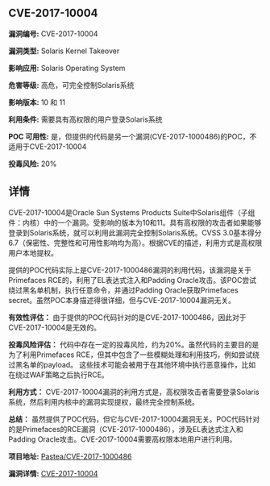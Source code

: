 ## CVE-2017-10004

**漏洞编号:** CVE-2017-10004

**漏洞类型:** Solaris Kernel Takeover

**影响应用:** Solaris Operating System

**危害等级:** 高危，可完全控制Solaris系统

**影响版本:** 10 和 11

**利用条件:** 需要具有高权限的用户登录Solaris系统

**POC 可用性:** 是，但提供的代码是另一个漏洞(CVE-2017-1000486)的POC，不适用于CVE-2017-10004

**投毒风险:** 20%

## 详情

CVE-2017-10004是Oracle Sun Systems Products Suite中Solaris组件（子组件：内核）中的一个漏洞。受影响的版本为10和11。具有高权限的攻击者如果能够登录到Solaris系统，就可以利用此漏洞完全控制Solaris系统。CVSS 3.0基本得分6.7（保密性、完整性和可用性影响均为高）。根据CVE的描述，利用方式是高权限用户本地提权。

提供的POC代码实际上是CVE-2017-1000486漏洞的利用代码，该漏洞是关于Primefaces RCE的，利用了EL表达式注入和Padding Oracle攻击。该POC尝试绕过黑名单机制，执行任意命令，并通过Padding Oracle获取Primefaces secret。虽然POC本身描述得很详细，但与CVE-2017-10004漏洞无关。

**有效性评估：**
由于提供的POC代码针对的是CVE-2017-1000486，因此对于CVE-2017-10004是无效的。

**投毒风险评估：**
代码中存在一定的投毒风险，约为20%。虽然代码的主要目的是为了利用Primefaces RCE，但其中包含了一些模糊处理和利用技巧，例如尝试绕过黑名单的payload。 这些技术可能会被用于在其他环境中执行恶意操作，比如在绕过WAF策略之后执行RCE。

**利用方式：**
CVE-2017-10004漏洞的利用方式是，高权限攻击者需要登录Solaris系统，然后利用内核中的漏洞实现提权，最终完全控制系统。

**总结：**
虽然提供了POC代码，但它与CVE-2017-10004漏洞无关。POC代码针对的是Primefaces的RCE漏洞（CVE-2017-1000486），涉及EL表达式注入和Padding Oracle攻击。CVE-2017-10004需要高权限本地用户进行利用。

**项目地址:** [Pastea/CVE-2017-1000486](https://github.com/Pastea/CVE-2017-1000486)

**漏洞详情:** [CVE-2017-10004](https://nvd.nist.gov/vuln/detail/CVE-2017-10004)